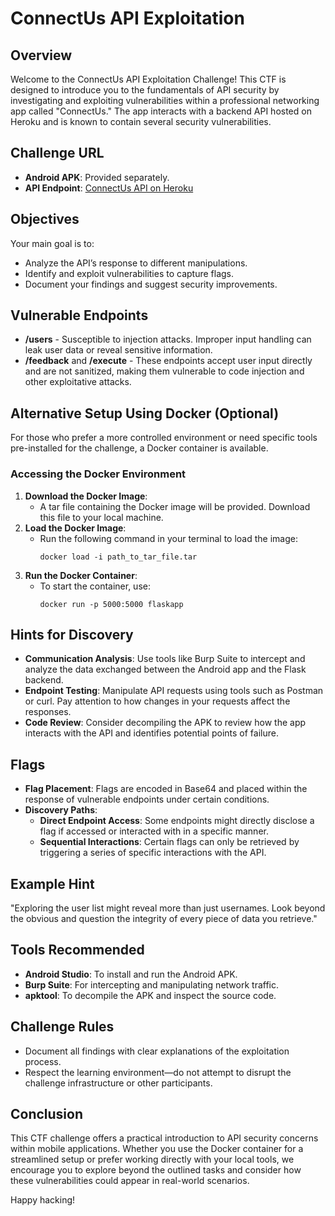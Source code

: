 # ConnectUs API Exploitation

## Overview
Welcome to the ConnectUs API Exploitation Challenge! This CTF is designed to introduce you to the fundamentals of API security by investigating and exploiting vulnerabilities within a professional networking app called "ConnectUs." The app interacts with a backend API hosted on Heroku and is known to contain several security vulnerabilities.

## Challenge URL
- **Android APK**: Provided separately.
- **API Endpoint**: [ConnectUs API on Heroku](https://shrouded-hollows-19026-ff67fdfc4ce4.herokuapp.com/)

## Objectives
Your main goal is to:
- Analyze the API’s response to different manipulations.
- Identify and exploit vulnerabilities to capture flags.
- Document your findings and suggest security improvements.

## Vulnerable Endpoints
- **/users** - Susceptible to injection attacks. Improper input handling can leak user data or reveal sensitive information.
- **/feedback** and **/execute** - These endpoints accept user input directly and are not sanitized, making them vulnerable to code injection and other exploitative attacks.

## Alternative Setup Using Docker (Optional)
For those who prefer a more controlled environment or need specific tools pre-installed for the challenge, a Docker container is available.

### Accessing the Docker Environment
1. **Download the Docker Image**:
   - A tar file containing the Docker image will be provided. Download this file to your local machine.
2. **Load the Docker Image**:
   - Run the following command in your terminal to load the image:
     ```
     docker load -i path_to_tar_file.tar
     ```
3. **Run the Docker Container**:
   - To start the container, use:
     ```
     docker run -p 5000:5000 flaskapp
     ```

## Hints for Discovery
- **Communication Analysis**: Use tools like Burp Suite to intercept and analyze the data exchanged between the Android app and the Flask backend.
- **Endpoint Testing**: Manipulate API requests using tools such as Postman or curl. Pay attention to how changes in your requests affect the responses.
- **Code Review**: Consider decompiling the APK to review how the app interacts with the API and identifies potential points of failure.

## Flags
- **Flag Placement**: Flags are encoded in Base64 and placed within the response of vulnerable endpoints under certain conditions.
- **Discovery Paths**:
  - **Direct Endpoint Access**: Some endpoints might directly disclose a flag if accessed or interacted with in a specific manner.
  - **Sequential Interactions**: Certain flags can only be retrieved by triggering a series of specific interactions with the API.

## Example Hint
"Exploring the user list might reveal more than just usernames. Look beyond the obvious and question the integrity of every piece of data you retrieve."

## Tools Recommended
- **Android Studio**: To install and run the Android APK.
- **Burp Suite**: For intercepting and manipulating network traffic.
- **apktool**: To decompile the APK and inspect the source code.

## Challenge Rules
- Document all findings with clear explanations of the exploitation process.
- Respect the learning environment—do not attempt to disrupt the challenge infrastructure or other participants.

## Conclusion
This CTF challenge offers a practical introduction to API security concerns within mobile applications. Whether you use the Docker container for a streamlined setup or prefer working directly with your local tools, we encourage you to explore beyond the outlined tasks and consider how these vulnerabilities could appear in real-world scenarios.

Happy hacking!

